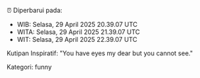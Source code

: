 ⏰ Diperbarui pada:
- WIB: Selasa, 29 April 2025 20.39.07 UTC
- WITA: Selasa, 29 April 2025 21.39.07 UTC
- WIT: Selasa, 29 April 2025 22.39.07 UTC

Kutipan Inspiratif:
"You have eyes my dear but you cannot see."


Kategori: funny

